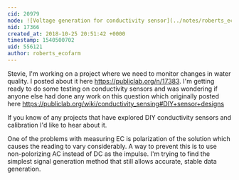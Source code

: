 ```yaml
---
cid: 20979
node: ![Voltage generation for conductivity sensor](../notes/roberts_ecofarm/10-24-2018/voltage-generation-for-conductivity-sensor)
nid: 17366
created_at: 2018-10-25 20:51:42 +0000
timestamp: 1540500702
uid: 556121
author: roberts_ecofarm
---
```


Stevie,  I'm working on a project where we need to monitor changes in water quality.  I posted about it here https://publiclab.org/n/17383.  I'm getting ready to do some testing on conductivity sensors and was wondering if anyone else had done any work on this question which originally posted here https://publiclab.org/wiki/conductivity_sensing#DIY+sensor+designs

If you know of any projects that have explored DIY conductivity sensors and calibration I'd like to hear about it.

One of the problems with measuring EC is polarization of the solution which causes the reading to vary considerably.  A way to prevent this is to use non-polorizing AC instead of DC as the impulse.  I'm trying to find the simplest signal generation method that still allows accurate, stable data generation.